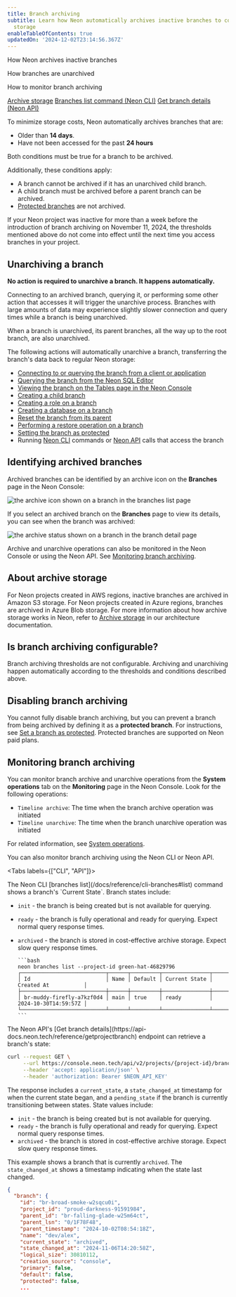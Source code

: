 ```yaml
---
title: Branch archiving
subtitle: Learn how Neon automatically archives inactive branches to cost-effective
  storage
enableTableOfContents: true
updatedOn: '2024-12-02T23:14:56.367Z'
---
```


<InfoBlock>
<DocsList title="What you will learn:">
<p>How Neon archives inactive branches</p>
<p>How branches are unarchived</p>
<p>How to monitor branch archiving</p>
</DocsList>

<DocsList title="Related docs" theme="docs">
  <a href="/docs/introduction/architecture-overview#archive-storage">Archive storage</a>
  <a href="/docs/reference/cli-branches#list">Branches list command (Neon CLI)</a>
  <a href="https://api-docs.neon.tech/reference/getprojectbranch">Get branch details (Neon API)</a>
</DocsList>

</InfoBlock>

To minimize storage costs, Neon automatically archives branches that are:

- Older than **14 days**.
- Have not been accessed for the past **24 hours**

Both conditions must be true for a branch to be archived.

Additionally, these conditions apply:

- A branch cannot be archived if it has an unarchived child branch.
- A child branch must be archived before a parent branch can be archived.
- [Protected branches](/docs/guides/protected-branches) are not archived.

<Admonition type="note">
If your Neon project was inactive for more than a week before the introduction of branch archiving on November 11, 2024, the thresholds mentioned above do not come into effect until the next time you access branches in your project.
</Admonition>

## Unarchiving a branch

**No action is required to unarchive a branch. It happens automatically.**

Connecting to an archived branch, querying it, or performing some other action that accesses it will trigger the unarchive process. Branches with large amounts of data may experience slightly slower connection and query times while a branch is being unarchived.

<Admonition type="note">
When a branch is unarchived, its parent branches, all the way up to the root branch, are also unarchived.
</Admonition>

The following actions will automatically unarchive a branch, transferring the branch's data back to regular Neon storage:

- [Connecting to or querying the branch from a client or application](/docs/connect/connect-from-any-app)
- [Querying the branch from the Neon SQL Editor](/docs/get-started-with-neon/query-with-neon-sql-editor)
- [Viewing the branch on the Tables page in the Neon Console](/docs/guides/tables)
- [Creating a child branch](/docs/manage/branches#create-a-branch)
- [Creating a role on a branch](/docs/manage/roles#create-a-role)
- [Creating a database on a branch](/docs/manage/databases#create-a-database)
- [Reset the branch from its parent](/docs/manage/branches#reset-a-branch-from-parent)
- [Performing a restore operation on a branch](/docs/guides/branch-restore)
- [Setting the branch as protected](/docs/guides/protected-branches)
- Running [Neon CLI](/docs/reference/neon-cli) commands or [Neon API](https://api-docs.neon.tech/reference/getting-started-with-neon-api) calls that access the branch

## Identifying archived branches

Archived branches can be identified by an archive icon on the **Branches** page in the Neon Console:

![the archive icon shown on a branch in the branches list page](/docs/guides/archived_branch_icon.png)

If you select an archived branch on the **Branches** page to view its details, you can see when the branch was archived:

![the archive status shown on a branch in the branch detail page](/docs/guides/archived_branch_details.png)

Archive and unarchive operations can also be monitored in the Neon Console or using the Neon API. See [Monitoring branch archiving](#monitoring-branch-archiving).

## About archive storage

For Neon projects created in AWS regions, inactive branches are archived in Amazon S3 storage. For Neon projects created in Azure regions, branches are archived in Azure Blob storage. For more information about how archive storage works in Neon, refer to [Archive storage](/docs/introduction/architecture-overview#archive-storage) in our architecture documentation.

## Is branch archiving configurable?

Branch archiving thresholds are not configurable. Archiving and unarchiving happen automatically according to the thresholds and conditions described above.

## Disabling branch archiving

You cannot fully disable branch archiving, but you can prevent a branch from being archived by defining it as a **protected branch**. For instructions, see [Set a branch as protected](/docs/manage/branches#set-a-branch-as-protected). Protected branches are supported on Neon paid plans.

## Monitoring branch archiving

You can monitor branch archive and unarchive operations from the **System operations** tab on the **Monitoring** page in the Neon Console. Look for the following operations:

- `Timeline archive`: The time when the branch archive operation was initiated
- `Timeline unarchive`: The time when the branch unarchive operation was initiated

For related information, see [System operations](/docs/manage/operations).

You can also monitor branch archiving using the Neon CLI or Neon API.

<Tabs labels={["CLI", "API"]}>

<TabItem>
The Neon CLI [branches list](/docs/reference/cli-branches#list) command shows a branch's `Current State`. Branch states include:

- `init` - the branch is being created but is not available for querying.
- `ready` - the branch is fully operational and ready for querying. Expect normal query response times.
- `archived` - the branch is stored in cost-effective archive storage. Expect slow query response times.

      ```bash
      neon branches list --project-id green-hat-46829796
      ┌───────────────────────────┬──────┬─────────┬───────────────┬──────────────────────┐
      │ Id                        │ Name │ Default │ Current State │ Created At           │
      ├───────────────────────────┼──────┼─────────┼───────────────┼──────────────────────┤
      │ br-muddy-firefly-a7kzf0d4 │ main │ true    │ ready         │ 2024-10-30T14:59:57Z │
      └───────────────────────────┴──────┴─────────┴───────────────┴──────────────────────┘
      ```

</TabItem>

<TabItem>
The Neon API's [Get branch details](https://api-docs.neon.tech/reference/getprojectbranch) endpoint can retrieve a branch's state:

```bash
curl --request GET \
     --url https://console.neon.tech/api/v2/projects/{project-id}/branches/{branch_id} \
     --header 'accept: application/json' \
     --header 'authorization: Bearer $NEON_API_KEY'
```

The response includes a `current_state`, a `state_changed_at` timestamp for when the current state began, and a `pending_state` if the branch is currently transitioning between states. State values include:

- `init` - the branch is being created but is not available for querying.
- `ready` - the branch is fully operational and ready for querying. Expect normal query response times.
- `archived` - the branch is stored in cost-effective archive storage. Expect slow query response times.

This example shows a branch that is currently `archived`. The `state_changed_at` shows a timestamp indicating when the state last changed.

```json {9,10}
{
  "branch": {
    "id": "br-broad-smoke-w2sqcu0i",
    "project_id": "proud-darkness-91591984",
    "parent_id": "br-falling-glade-w25m64ct",
    "parent_lsn": "0/1F78F48",
    "parent_timestamp": "2024-10-02T08:54:18Z",
    "name": "dev/alex",
    "current_state": "archived",
    "state_changed_at": "2024-11-06T14:20:58Z",
    "logical_size": 30810112,
    "creation_source": "console",
    "primary": false,
    "default": false,
    "protected": false,
    ...
```

</TabItem>

</Tabs>

<NeedHelp/>
